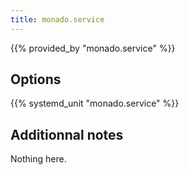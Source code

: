 ```yaml
---
title: monado.service
---
```


{{% provided_by "monado.service" %}}

## Options

{{% systemd_unit "monado.service" %}}

## Additionnal notes

Nothing here.
